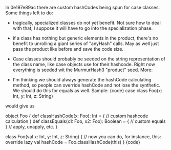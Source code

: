 In 0e197e89ac there are custom hashCodes being spun for case classes.  Some things left to do:

- tragically, specialized classes do not yet benefit.  Not sure how to deal with that; I suppose it will have to go into the specialization phase.

- if a class has nothing but generic elements in the product, there's no benefit to unrolling a giant series of "anyHash" calls.  May as well just pass the product like before and save the code size.

- Case classes should probably be seeded on the string representation of the class name, like case objects use for their hashcode.  Right now everything is seeded wit the MurmurHash3 "product" seed.
More:

- I'm thinking we should always generate the hashCode calculating method, so people can override hashCode and not lose the synthetic.  We should do this for equals as well.  Sample:
{code}
case class Foo(x: Int, y: Int, z: String)

would give us

object Foo {
  def classHashCode(x: Foo): Int = { // custom hashcode calculation }
  def classEquals(x1: Foo, x2: Foo): Boolean = { // custom equals }
  // apply, unapply, etc.
}

class Foo(val x: Int, y: Int, z: String) {
  // now you can do, for instance, this:
  override lazy val hashCode = Foo.classHashCode(this)
}
{code}
